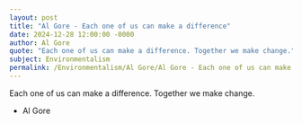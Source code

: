 ```yaml
---
layout: post
title: "Al Gore - Each one of us can make a difference"
date: 2024-12-28 12:00:00 -0000
author: Al Gore
quote: "Each one of us can make a difference. Together we make change."
subject: Environmentalism
permalink: /Environmentalism/Al Gore/Al Gore - Each one of us can make a difference
---
```


Each one of us can make a difference. Together we make change.

- Al Gore
